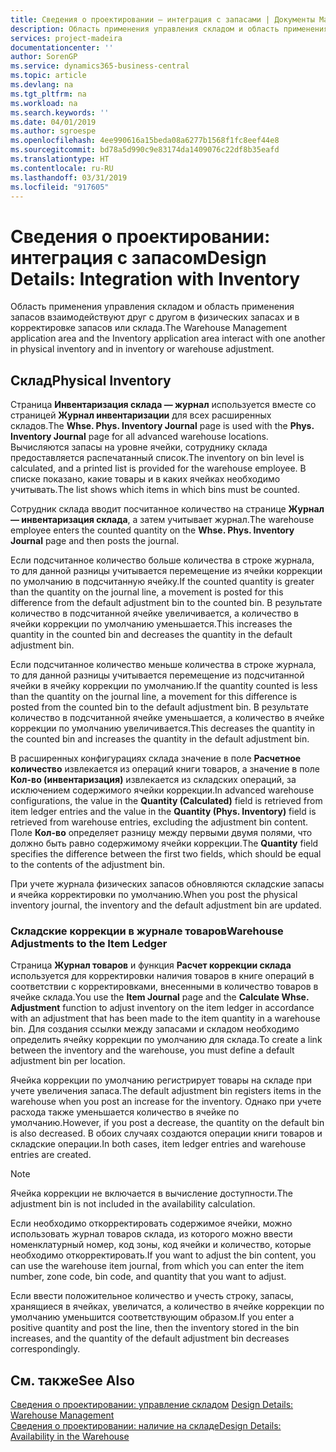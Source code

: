 ```yaml
---
title: Сведения о проектировании — интеграция с запасами | Документы Майкрософт
description: Область применения управления складом и область применения запасов взаимодействуют друг с другом в физических запасах и в корректировке запасов или склада.
services: project-madeira
documentationcenter: ''
author: SorenGP
ms.service: dynamics365-business-central
ms.topic: article
ms.devlang: na
ms.tgt_pltfrm: na
ms.workload: na
ms.search.keywords: ''
ms.date: 04/01/2019
ms.author: sgroespe
ms.openlocfilehash: 4ee990616a15beda08a6277b1568f1fc8eef44e8
ms.sourcegitcommit: bd78a5d990c9e83174da1409076c22df8b35eafd
ms.translationtype: HT
ms.contentlocale: ru-RU
ms.lasthandoff: 03/31/2019
ms.locfileid: "917605"
---
```

# <a name="design-details-integration-with-inventory"></a><span data-ttu-id="8a62c-103">Сведения о проектировании: интеграция с запасом</span><span class="sxs-lookup"><span data-stu-id="8a62c-103">Design Details: Integration with Inventory</span></span>
<span data-ttu-id="8a62c-104">Область применения управления складом и область применения запасов взаимодействуют друг с другом в физических запасах и в корректировке запасов или склада.</span><span class="sxs-lookup"><span data-stu-id="8a62c-104">The Warehouse Management application area and the Inventory application area interact with one another in physical inventory and in inventory or warehouse adjustment.</span></span>  
  
## <a name="physical-inventory"></a><span data-ttu-id="8a62c-105">Склад</span><span class="sxs-lookup"><span data-stu-id="8a62c-105">Physical Inventory</span></span>  
 <span data-ttu-id="8a62c-106">Страница **Инвентаризация склада — журнал** используется вместе со страницей **Журнал инвентаризации** для всех расширенных складов.</span><span class="sxs-lookup"><span data-stu-id="8a62c-106">The **Whse. Phys. Inventory Journal** page is used with the **Phys. Inventory Journal** page for all advanced warehouse locations.</span></span> <span data-ttu-id="8a62c-107">Вычисляются запасы на уровне ячейки, сотруднику склада предоставляется распечатанный список.</span><span class="sxs-lookup"><span data-stu-id="8a62c-107">The inventory on bin level is calculated, and a printed list is provided for the warehouse employee.</span></span> <span data-ttu-id="8a62c-108">В списке показано, какие товары и в каких ячейках необходимо учитывать.</span><span class="sxs-lookup"><span data-stu-id="8a62c-108">The list shows which items in which bins must be counted.</span></span>  
  
 <span data-ttu-id="8a62c-109">Сотрудник склада вводит посчитанное количество на странице **Журнал — инвентаризация склада**, а затем учитывает журнал.</span><span class="sxs-lookup"><span data-stu-id="8a62c-109">The warehouse employee enters the counted quantity on the **Whse. Phys. Inventory Journal** page and then posts the journal.</span></span>  
  
 <span data-ttu-id="8a62c-110">Если подсчитанное количество больше количества в строке журнала, то для данной разницы учитывается перемещение из ячейки коррекции по умолчанию в подсчитанную ячейку.</span><span class="sxs-lookup"><span data-stu-id="8a62c-110">If the counted quantity is greater than the quantity on the journal line, a movement is posted for this difference from the default adjustment bin to the counted bin.</span></span> <span data-ttu-id="8a62c-111">В результате количество в подсчитанной ячейке увеличивается, а количество в ячейки коррекции по умолчанию уменьшается.</span><span class="sxs-lookup"><span data-stu-id="8a62c-111">This increases the quantity in the counted bin and decreases the quantity in the default adjustment bin.</span></span>  
  
 <span data-ttu-id="8a62c-112">Если подсчитанное количество меньше количества в строке журнала, то для данной разницы учитывается перемещение из подсчитанной ячейки в ячейку коррекции по умолчанию.</span><span class="sxs-lookup"><span data-stu-id="8a62c-112">If the quantity counted is less than the quantity on the journal line, a movement for this difference is posted from the counted bin to the default adjustment bin.</span></span> <span data-ttu-id="8a62c-113">В результате количество в подсчитанной ячейке уменьшается, а количество в ячейке коррекции по умолчанию увеличивается.</span><span class="sxs-lookup"><span data-stu-id="8a62c-113">This decreases the quantity in the counted bin and increases the quantity in the default adjustment bin.</span></span>  
  
 <span data-ttu-id="8a62c-114">В расширенных конфигурациях склада значение в поле **Расчетное количество** извлекается из операций книги товаров, а значение в поле **Кол-во (инвентаризация)** извлекается из складских операций, за исключением содержимого ячейки коррекции.</span><span class="sxs-lookup"><span data-stu-id="8a62c-114">In advanced warehouse configurations, the value in the **Quantity (Calculated)** field is retrieved from item ledger entries and the value in the **Quantity (Phys. Inventory)** field is retrieved from warehouse entries, excluding the adjustment bin content.</span></span> <span data-ttu-id="8a62c-115">Поле **Кол-во** определяет разницу между первыми двумя полями, что должно быть равно содержимому ячейки коррекции.</span><span class="sxs-lookup"><span data-stu-id="8a62c-115">The **Quantity** field specifies the difference between the first two fields, which should be equal to the contents of the adjustment bin.</span></span>  
  
 <span data-ttu-id="8a62c-116">При учете журнала физических запасов обновляются складские запасы и ячейка корректировки по умолчанию.</span><span class="sxs-lookup"><span data-stu-id="8a62c-116">When you post the physical inventory journal, the inventory and the default adjustment bin are updated.</span></span>  
  
### <a name="warehouse-adjustments-to-the-item-ledger"></a><span data-ttu-id="8a62c-117">Складские коррекции в журнале товаров</span><span class="sxs-lookup"><span data-stu-id="8a62c-117">Warehouse Adjustments to the Item Ledger</span></span>  
 <span data-ttu-id="8a62c-118">Страница **Журнал товаров** и функция **Расчет коррекции склада** используется для корректировки наличия товаров в книге операций в соответствии с корректировками, внесенными в количество товаров в ячейке склада.</span><span class="sxs-lookup"><span data-stu-id="8a62c-118">You use the **Item Journal** page and the **Calculate Whse. Adjustment** function to adjust inventory on the item ledger in accordance with an adjustment that has been made to the item quantity in a warehouse bin.</span></span> <span data-ttu-id="8a62c-119">Для создания ссылки между запасами и складом необходимо определить ячейку коррекции по умолчанию для склада.</span><span class="sxs-lookup"><span data-stu-id="8a62c-119">To create a link between the inventory and the warehouse, you must define a default adjustment bin per location.</span></span>  
  
 <span data-ttu-id="8a62c-120">Ячейка коррекции по умолчанию регистрирует товары на складе при учете увеличения запаса.</span><span class="sxs-lookup"><span data-stu-id="8a62c-120">The default adjustment bin registers items in the warehouse when you post an increase for the inventory.</span></span> <span data-ttu-id="8a62c-121">Однако при учете расхода также уменьшается количество в ячейке по умолчанию.</span><span class="sxs-lookup"><span data-stu-id="8a62c-121">However, if you post a decrease, the quantity on the default bin is also decreased.</span></span> <span data-ttu-id="8a62c-122">В обоих случаях создаются операции книги товаров и складские операции.</span><span class="sxs-lookup"><span data-stu-id="8a62c-122">In both cases, item ledger entries and warehouse entries are created.</span></span>  
  
> [!NOTE]  
>  <span data-ttu-id="8a62c-123">Ячейка коррекции не включается в вычисление доступности.</span><span class="sxs-lookup"><span data-stu-id="8a62c-123">The adjustment bin is not included in the availability calculation.</span></span>  
  
 <span data-ttu-id="8a62c-124">Если необходимо откорректировать содержимое ячейки, можно использовать журнал товаров склада, из которого можно ввести номенклатурный номер, код зоны, код ячейки и количество, которые необходимо откорректировать.</span><span class="sxs-lookup"><span data-stu-id="8a62c-124">If you want to adjust the bin content, you can use the warehouse item journal, from which you can enter the item number, zone code, bin code, and quantity that you want to adjust.</span></span>  
  
 <span data-ttu-id="8a62c-125">Если ввести положительное количество и учесть строку, запасы, хранящиеся в ячейках, увеличатся, а количество в ячейке коррекции по умолчанию уменьшится соответствующим образом.</span><span class="sxs-lookup"><span data-stu-id="8a62c-125">If you enter a positive quantity and post the line, then the inventory stored in the bin increases, and the quantity of the default adjustment bin decreases correspondingly.</span></span>  
  
## <a name="see-also"></a><span data-ttu-id="8a62c-126">См. также</span><span class="sxs-lookup"><span data-stu-id="8a62c-126">See Also</span></span>  
 <span data-ttu-id="8a62c-127">[Сведения о проектировании: управление складом](design-details-warehouse-management.md) </span><span class="sxs-lookup"><span data-stu-id="8a62c-127">[Design Details: Warehouse Management](design-details-warehouse-management.md) </span></span>  
 [<span data-ttu-id="8a62c-128">Сведения о проектировании: наличие на складе</span><span class="sxs-lookup"><span data-stu-id="8a62c-128">Design Details: Availability in the Warehouse</span></span>](design-details-availability-in-the-warehouse.md)